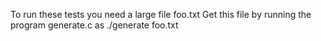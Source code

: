 To run these tests you need a large file foo.txt
Get this file by running the program generate.c as ./generate foo.txt
